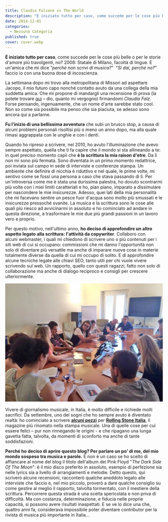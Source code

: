 ```yaml
---
title: Claudia Falzone vs The World
description: "È iniziato tutto per caso, come succede per le cose più belle o per le storie d'amore più travolgenti, no? 2008: Statale di Milano, facoltà di lingue. E un'amica che mi dice “perché non scrivi di musica?”  “Sì dai, perché no?” faccio io con una buona dose di incoscienza."
date: 2014-12-01
categories:
  - Nessuna Categoria
published: true
cover: cover.webp
---
```

**È iniziato tutto per caso**, come succede per le cose più belle o per le storie d'amore più travolgenti, no? 2008: Statale di Milano, facoltà di lingue. E un'amica che mi dice “_perché non scrivi di musica?_”  “_Sì dai, perché no?_” faccio io con una buona dose di incoscienza.

La settimana dopo mi trovo alla metropolitana di Missori ad aspettare Jacopo, il mio futuro capo nonché contatto avuto da una collega della mia suddetta amica. Che mi propone di mandargli una recensione di prova (la potete trovare [qui](https://www.musicattitude.it/dischi/hard/industrial-nine-inch-nails-the-slip-2008/5577) – dio, quanto mi vergogno) firmandomi _Claudia Falz_. Forse pensando, ingenuamente, che un nome d'arte sarebbe stato cool. Non so come sia possibile ma penso che sia piaciuta, se adesso sono ancora qui a parlarne.

**Fu l'inizio di una bellissima avventura** che subì un brusco stop, a causa di alcuni problemi personali risoltisi più o meno un anno dopo, ma alla quale rimasi aggrappata con le unghie e con i denti.

Quando ho ripreso a scrivere, nel 2010, ho avuto l'illuminazione che avevo sempre aspettato, quella che ti fa capire che il mondo si sta allineando a te: in quel preciso momento capìì che **è la scrittura la mia raison d'etre**. Da lì non mi sono più fermata. Sono diventata in un primo momento redattrice, poi inviata sul campo in sede di interviste e conferenze stampa. Un ambiente che definire di nicchia è riduttivo e nel quale, le prime volte, mi sentivo come se fossi una persona a caso che stava passando di lì. Per un'introversa come me è stata una durissima palestra, ho dovuto scontrarmi più volte con i miei limiti caratteriali e ho, pian piano, imparato a dissimulare per nascondere le mie insicurezze. Adesso, quei lati della mia personalità che mi facevano sentire un pesce fuor d'acqua sono molto più smussati e le insicurezze pressoché svanite. La musica e la scrittura sono le cose alle quali più riesco ad avvicinarmi in assoluto e ho cominciato ad andare in questa direzione, a trasformare le mie due più grandi passioni in un lavoro vero e proprio.

Per questo motivo, nell'ultimo anno, **ho deciso di approfondire un altro aspetto legato alla scrittura: l'attività da copywriter**. Collaboro con alcuni webmaster, i quali mi chiedono di scrivere uno o più contenuti per i siti web di cui si occupano: commissioni che mi danno l'opportunità non solo di diventare più versatile ma anche di imparare nuove cose in materie totalmente diverse da quella di cui mi occupo di solito. E di approfondire alcune tecniche legate alle chiavi SEO, tanto utili per chi vuole vivere scrivendo sul web. Un rapporto, quello con questi ragazzi, fatto non solo di collaborazione ma anche di dialogo reciproco e consigli per crescere ulteriormente.

![claudia-falzone-intervista-grignani](./claudia-falzone-intervista-grignani.webp)

Vivere di giornalismo musicale, in Italia, è molto difficile e richiede molti sacrifici. Da settembre, uno dei sogni che ho sempre avuto è diventato realtà: ho cominciato a scrivere [**alcuni pezzi**](https://www.rollingstone.it/musica/news-musica/tiziano-ferro-ho-bisogno-di-sentire-sempre-lincertezza/250393/) per [**Rolling Stone Italia**](https://www.rollingstone.it/autore/claudia-falzone/), il magazine più rinomato nella stampa musicale. Una di quelle cose per cui essere felici – pur non rinnegando le origini - e che ripagano una lunga gavetta fatta, talvolta, da momenti di sconforto ma anche di tante soddisfazioni.

**Perché ho deciso di aprire questo blog? Per parlare un po' di me, del mio mondo sospeso tra musica e parole.** E non è un caso se ho scelto di affiancare al nome del blog il titolo dell'album dei Pink Floyd "_The Dark Side Of The Moon_": è il mio disco preferito in assoluto, esempio di perfezione sia nelle lyrics sia a livello di arrangiamenti e melodie. Detto questo, qui scriverò alcune recensioni, racconterò qualche aneddoto legato alle interviste che faccio e, nel mio piccolo, proverò a dare qualche consiglio su come gestire al meglio il rapporto, talvolta tormentato, con il mestiere della scrittura. Percorrere questa strada è una scelta spericolata e non priva di difficoltà. Ma con costanza, determinazione, e fiducia nelle proprie capacità, si possono avere risultati inaspettati. E se ve lo dice una che, quattro anni fa, considerava impossibile poter diventare contributor per la rivista di musica più importante in Italia...
